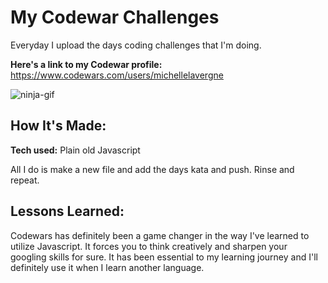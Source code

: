 # My Codewar Challenges     
     
Everyday I upload the days coding challenges that I'm doing.                                                          

**Here's a link to my Codewar profile:** https://www.codewars.com/users/michellelavergne
     
![ninja-gif](https://media.giphy.com/media/3ohhwytHcusSCXXOUg/giphy.gif)
 
## How It's Made:      
               
**Tech used:** Plain old Javascript    

All I do is make a new file and add the days kata and push. Rinse and repeat.

## Lessons Learned:

Codewars has definitely been a game changer in the way I've learned to utilize Javascript. It forces you to think creatively and sharpen your googling skills for sure. It has been essential to my learning journey and I'll definitely use it when I learn another language.
                
                           
                          
                        
          
                          
                        
                 
        
              
     
